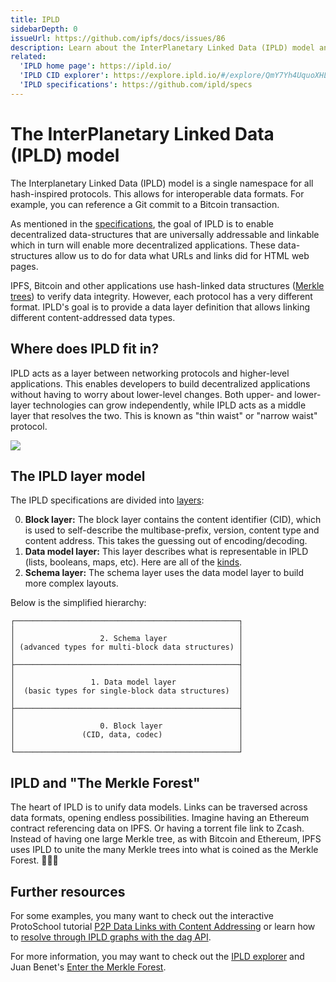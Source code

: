 ```yaml
---
title: IPLD
sidebarDepth: 0
issueUrl: https://github.com/ipfs/docs/issues/86
description: Learn about the InterPlanetary Linked Data (IPLD) model and how it forms an important ingredient in IPFS.
related:
  'IPLD home page': https://ipld.io/
  'IPLD CID explorer': https://explore.ipld.io/#/explore/QmY7Yh4UquoXHLPFo2XbhXkhBvFoPwmQUSa92pxnxjQuPU
  'IPLD specifications': https://github.com/ipld/specs
---
```


# The InterPlanetary Linked Data (IPLD) model

The Interplanetary Linked Data (IPLD) model is a single namespace for all hash-inspired protocols. This allows for interoperable data formats. For example, you can reference a Git commit to a Bitcoin transaction.

As mentioned in the [specifications](https://github.com/ipld/specs), the goal of IPLD is to enable decentralized data-structures that are universally addressable and linkable which in turn will enable more decentralized applications. These data-structures allow us to do for data what URLs and links did for HTML web pages.

IPFS, Bitcoin and other applications use hash-linked data structures ([Merkle trees](https://docs-beta.ipfs.io/concepts/merkle-dag/)) to verify data integrity. However, each protocol has a very different format. IPLD's goal is to provide a data layer definition that allows linking different content-addressed data types.

## Where does IPLD fit in?

IPLD acts as a layer between networking protocols and higher-level applications. This enables developers to build decentralized applications without having to worry about lower-level changes. Both upper- and lower-layer technologies can grow independently, while IPLD acts as a middle layer that resolves the two. This is known as "thin waist" or "narrow waist" protocol.

![](https://gateway.ipfs.io/ipfs/QmXgrfpCcSFfXnXqSz6G3V9E21pTZdBmVdsBQCkr86kHXP)

## The IPLD layer model

The IPLD specifications are divided into [layers](https://github.com/ipld/specs#ipld-layer-model):

0. **Block layer:** The block layer contains the content identifier (CID), which is used to self-describe the multibase-prefix, version, content type and content address. This takes the guessing out of encoding/decoding.
1. **Data model layer:** This layer describes what is representable in IPLD (lists, booleans, maps, etc). Here are all of the [kinds](https://github.com/ipld/specs/blob/master/data-model-layer/data-model.md#kinds).
1. **Schema layer:** The schema layer uses the data model layer to build more complex layouts.

Below is the simplified hierarchy:

```
┌──────────────────────────────────────────────────┐
│                                                  │
│                   2. Schema layer                │
│ (advanced types for multi-block data structures) │
│                                                  │
├──────────────────────────────────────────────────┤
│                                                  │
│                 1. Data model layer              │
│  (basic types for single-block data structures)  │
│                                                  │
├──────────────────────────────────────────────────┤
│                                                  │
│                   0. Block layer                 │
│               (CID, data, codec)                 │
│                                                  │
└──────────────────────────────────────────────────┘
```

## IPLD and "The Merkle Forest"

The heart of IPLD is to unify data models. Links can be traversed across data formats, opening endless possibilities. Imagine having an Ethereum contract referencing data on IPFS. Or having a torrent file link to Zcash. Instead of having one large Merkle tree, as with Bitcoin and Ethereum, IPFS uses IPLD to unite the many Merkle trees into what is coined as the Merkle Forest. 🌳🌲🌴

## Further resources

For some examples, you many want to check out the interactive ProtoSchool tutorial [P2P Data Links with Content Addressing](https://proto.school/#/basics/) or learn how to [resolve through IPLD graphs with the dag API](https://github.com/ipfs/js-ipfs/tree/master/examples/traverse-ipld-graphs).

For more information, you may want to check out the [IPLD explorer](https://explore.ipld.io/) and Juan Benet's [Enter the Merkle Forest](https://www.youtube.com/watch?v=Bqs_LzBjQyk&t=2s).
